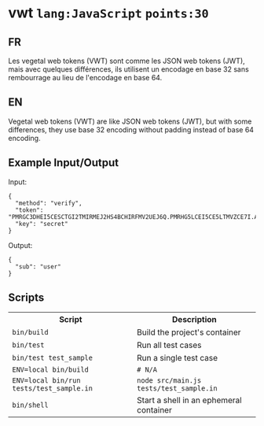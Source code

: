 # vwt `lang:JavaScript` `points:30`

## FR
Les vegetal web tokens (VWT) sont comme les JSON web tokens (JWT), mais avec quelques différences, ils utilisent un encodage en base 32 sans rembourrage au lieu de l'encodage en base 64.

## EN
Vegetal web tokens (VWT) are like JSON web tokens (JWT), but with some differences, they use base 32 encoding without padding instead of base 64 encoding.


## Example Input/Output

Input:
```
{
  "method": "verify",
  "token": "PMRGC3DHEI5CESCTGI2TMIRMEJ2HS4BCHIRFMV2UEJ6Q.PMRHG5LCEI5CE5LTMVZCE7I.ADJNU2SIE5HGUWKSWBIHXWTN775AR6ZPKHLVRCU6BYZAXUP3ADRA",
  "key": "secret"
}
```

Output:
```
{
  "sub": "user"
}
```

## Scripts

<table>
<tr>
<th>Script</th>
<th>Description</th>
</tr>

<tr>
<td><code>bin/build</code></td>
<td>Build the project's container</td>
</tr>

<tr>
<td><code>bin/test</code></td>
<td>Run all test cases</td>
</tr>

<tr>
<td><code>bin/test test_sample</code></td>
<td>Run a single test case</td>
</tr>

<tr>
<td><code>ENV=local bin/build</code></td>
<td><code># N/A</code></td>
</tr>

<tr>
<td><code>ENV=local bin/run tests/test_sample.in</code></td>
<td><code>node src/main.js tests/test_sample.in</code></td>
</tr>

<tr>
<td><code>bin/shell</code></td>
<td>Start a shell in an ephemeral container</td>
</tr>

</table>

